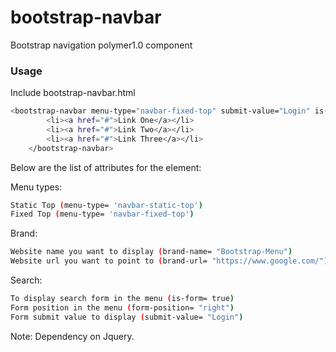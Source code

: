 # bootstrap-navbar
Bootstrap navigation polymer1.0 component

### Usage

Include bootstrap-navbar.html

```sh
<bootstrap-navbar menu-type="navbar-fixed-top" submit-value="Login" is-form=true form-position="right" brand-name="Bootstrap-Menu" brand-url="https://www.google.com/">
        <li><a href="#">Link One</a></li>
        <li><a href="#">Link Two</a></li>
        <li><a href="#">Link Three</a></li>
    </bootstrap-navbar>
```
Below are the list of attributes for the element:

Menu types:
```sh
Static Top (menu-type= 'navbar-static-top')
Fixed Top (menu-type= 'navbar-fixed-top')
```
Brand:
```sh
Website name you want to display (brand-name= "Bootstrap-Menu")
Website url you want to point to (brand-url= "https://www.google.com/")
```
Search:
```sh
To display search form in the menu (is-form= true)
Form position in the menu (form-position= "right")
Form submit value to display (submit-value= "Login")
```

Note: Dependency on Jquery.


